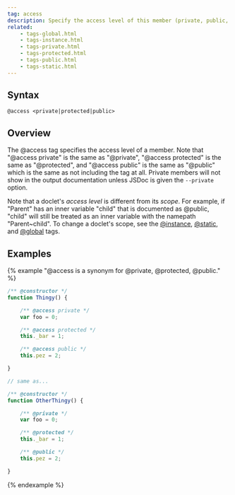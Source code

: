 ```yaml
---
tag: access
description: Specify the access level of this member (private, public, or protected).
related:
    - tags-global.html
    - tags-instance.html
    - tags-private.html
    - tags-protected.html
    - tags-public.html
    - tags-static.html
---
```


## Syntax

`@access <private|protected|public>`


## Overview

The @access tag specifies the access level of a member. Note that "@access private" is the same as "@private", "@access protected" is the same as "@protected", and "@access public" is the same as "@public" which is the same as not including the tag at all. Private members will not show in the output documentation unless JSDoc is given the `--private` option.

Note that a doclet's _access level_ is different from its _scope_. For example, if "Parent" has an inner variable "child" that is documented as @public, "child" will still be treated as an inner variable with the namepath "Parent~child".
To change a doclet's scope, see the [@instance][instance-tag], [@static][static-tag], and [@global][global-tag] tags.

[global-tag]: tags-global.html
[instance-tag]: tags-instance.html
[static-tag]: tags-static.html


## Examples

{% example "@access is a synonym for @private, @protected, @public." %}

```js
/** @constructor */
function Thingy() {

    /** @access private */
    var foo = 0;

    /** @access protected */
    this._bar = 1;

    /** @access public */
    this.pez = 2;

}

// same as...

/** @constructor */
function OtherThingy() {

    /** @private */
    var foo = 0;

    /** @protected */
    this._bar = 1;

    /** @public */
    this.pez = 2;

}
```
{% endexample %}
